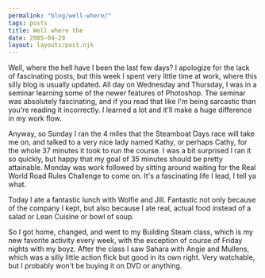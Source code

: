 ```yaml
---
permalink: "blog/well-where/"
tags: posts
title: Well where the
date: 2005-04-29
layout: layouts/post.njk
---
```


Well, where the hell have I been the last few days? I apologize for the lack of fascinating posts, but this week I spent very little time at work, where this silly blog is usually updated. All day on Wednesday and Thursday, I was in a seminar learning some of the newer features of Photoshop. The seminar was absolutely fascinating, and if you read that like I'm being sarcastic than you're reading it incorrectly. I learned a lot and it'll make a huge difference in my work flow. 

Anyway, so Sunday I ran the 4 miles that the Steamboat Days race will take me on, and talked to a very nice lady named Kathy, or perhaps Cathy, for the whole 37 minutes it took to run the course. I was a bit surprised I ran it so quickly, but happy that my goal of 35 minutes should be pretty attainable. Monday was work followed by sitting around waiting for the Real World Road Rules Challenge to come on. It's a fascinating life I lead, I tell ya what. 

Today I ate a fantastic lunch with Wolfie and Jill. Fantastic not only because of the company I kept, but also because I ate real, actual food instead of a salad or Lean Cuisine or bowl of soup. 

So I got home, changed, and went to my Building Steam class, which is my new favorite activity every week, with the exception of course of Friday nights with my boyz. After the class I saw Sahara with Angie and Mullens, which was a silly little action flick but good in its own right. Very watchable, but I probably won't be buying it on DVD or anything.
